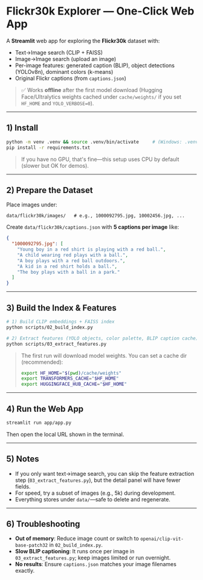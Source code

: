 # Flickr30k Explorer — One-Click Web App

A **Streamlit** web app for exploring the **Flickr30k** dataset with:
- Text→Image search (CLIP + FAISS)
- Image→Image search (upload an image)
- Per-image features: generated caption (BLIP), object detections (YOLOv8n), dominant colors (k-means)
- Original Flickr captions (from `captions.json`)

> ✅ Works **offline** after the first model download (Hugging Face/Ultralytics weights cached under `cache/weights/` if you set `HF_HOME` and `YOLO_VERBOSE=0`).

---

## 1) Install

```bash
python -m venv .venv && source .venv/bin/activate     # (Windows: .venv\Scripts\activate)
pip install -r requirements.txt
```

> If you have no GPU, that's fine—this setup uses CPU by default (slower but OK for demos).

---

## 2) Prepare the Dataset

Place images under:

```
data/flickr30k/images/   # e.g., 1000092795.jpg, 10002456.jpg, ...
```

Create `data/flickr30k/captions.json` with **5 captions per image** like:

```json
{
  "1000092795.jpg": [
    "Young boy in a red shirt is playing with a red ball.",
    "A child wearing red plays with a ball.",
    "A boy plays with a red ball outdoors.",
    "A kid in a red shirt holds a ball.",
    "The boy plays with a ball in a park."
  ]
}
```

---

## 3) Build the Index & Features

```bash
# 1) Build CLIP embeddings + FAISS index
python scripts/02_build_index.py

# 2) Extract features (YOLO objects, color palette, BLIP caption cache)
python scripts/03_extract_features.py
```

> The first run will download model weights. You can set a cache dir (recommended):
>
> ```bash
> export HF_HOME="$(pwd)/cache/weights"
> export TRANSFORMERS_CACHE="$HF_HOME"
> export HUGGINGFACE_HUB_CACHE="$HF_HOME"
> ```

---

## 4) Run the Web App

```bash
streamlit run app/app.py
```
Then open the local URL shown in the terminal.

---

## 5) Notes
- If you only want text→image search, you can skip the feature extraction step (`03_extract_features.py`), but the detail panel will have fewer fields.
- For speed, try a subset of images (e.g., 5k) during development.
- Everything stores under `data/`—safe to delete and regenerate.

---

## 6) Troubleshooting
- **Out of memory**: Reduce image count or switch to `openai/clip-vit-base-patch32` in `02_build_index.py`.
- **Slow BLIP captioning**: It runs once per image in `03_extract_features.py`; keep images limited or run overnight.
- **No results**: Ensure `captions.json` matches your image filenames exactly.